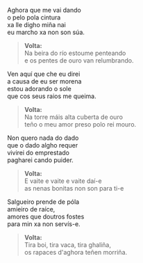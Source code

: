 Aghora que me vai dando<br>
o pelo pola cintura<br>
xa lle digho miña nai<br>
eu marcho xa non son súa.<br>

>**Volta:**<br>
Na beira do río estoume penteando<br>
e os pentes de ouro van relumbrando.

Ven aquí que che eu direi<br>
a causa de eu ser morena<br>
estou adorando o sole<br>
que cos seus raios me queima.<br>

>**Volta:**<br>
Na torre máis alta cuberta de ouro<br>
teño o meu amor preso polo rei mouro.<br>

Non quero nada do dado<br>
que o dado algho requer<br>
vivirei do emprestado<br>
pagharei cando puider.<br>

>**Volta:**<br>
E vaite e vaite e vaite daí-e<br>
as nenas bonitas non son para ti-e<br>

Salgueiro prende de póla<br>
amieiro de raíce,<br>amores que doutros fostes<br>para min xa non servís-e.

>**Volta:**<br>
Tira boi, tira vaca, tira ghaliña,<br>os rapaces d'aghora teñen morriña.